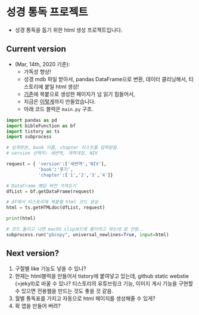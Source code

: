 # 성경 통독 프로젝트

+ 성경 통독을 돕기 위한 html 생성 프로젝트입니다.

## Current version  
+ (Mar, 14th, 2020 기준): 
  * 가독성 향상! 
  * 성경 mdb 파일 받아서, pandas DataFrame으로 변환, 데이터 클리닝해서, 티스토리에 붙일 html 생성!  
  * [기존](https://jhoons.tistory.com/108)에 복붙으로 생성한 페이지가 넘 읽기 힘들어서,
  * 지금은 [이렇게](https://jhoons.tistory.com/1015)까지 만들었습니다.
  * 아래 코드 블럭은 `main.py` 구조.
  
``` python
import pandas as pd
import bibleFunction as bf
import tistory as ts
import subprocess

# 성격판본, book 이름, chapter 리스트를 입력받음.
# version 선택지: 새번역, 개역개정, NIV

request = { 'version':['새번역','NIV'], 
            'book':'룻기', 
            'chapter':['1','2','3','4']}

# DataFrame 해당 버전 가져오기
dfList = bf.getDataFrame(request)

# df에서 티스토리에 복붙할 html 코드 생성
html = ts.getHTMLdoc(dfList, request)

print(html)

# 코드 돌리고 나면 macOS clip보드에 붙이려고 하는데 잘 안됨..
subprocess.run("pbcopy", universal_newlines=True, input=html)
```  
## Next version?
1. 구절별 like 기능도 넣을 수 있나?
2. 현재는 html블럭을 만들어서 tistory에 붙여넣고 있는데, github static webstie (=jekyll)로 바꿀 수 있나? 티스토리의 유튜브링크 기능, 이미지 게시 기능을 구현할 수 있으면 전용웹을 만드는 것도 좋을 것 같음. 
3. 월별 통독표를 가지고 자동으로 html 페이지를 생성해줄 수 있게?
4. 확 앱을 만들어 버려?


